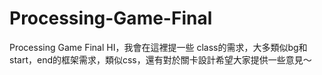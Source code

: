 # Processing-Game-Final
Processing Game Final
HI，我會在這裡提一些 class的需求，大多類似bg和start，end的框架需求，類似css，還有對於關卡設計希望大家提供一些意見～
